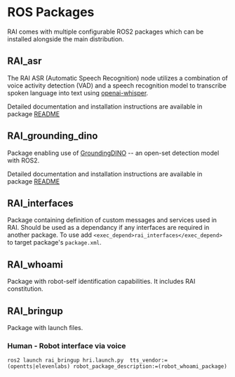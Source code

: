 # ROS Packages

RAI comes with multiple configurable ROS2 packages which can be installed alongside the main distribution.

## RAI_asr

The RAI ASR (Automatic Speech Recognition) node utilizes a combination of voice activity detection (VAD) and a speech recognition model to transcribe spoken language into text using [openai-whisper](https://github.com/openai/whisper).

Detailed documentation and installation instructions are available in package [README](../src/rai_asr/README.md)

## RAI_grounding_dino

Package enabling use of [GroundingDINO](https://github.com/IDEA-Research/GroundingDINO) -- an open-set detection model with ROS2.

Detailed documentation and installation instructions are available in package [README](../src/rai_grounding_dino/README.md)

## RAI_interfaces

Package containing definition of custom messages and services used in RAI. Should be used as a dependancy if any interfaces are required in another package.
To use add `<exec_depend>rai_interfaces</exec_depend>` to target package's `package.xml`.

## RAI_whoami

Package with robot-self identification capabilities. It includes RAI constitution.

## RAI_bringup

Package with launch files.

### Human - Robot interface via voice

```
ros2 launch rai_bringup hri.launch.py  tts_vendor:=(opentts|elevenlabs) robot_package_description:=(robot_whoami_package)

